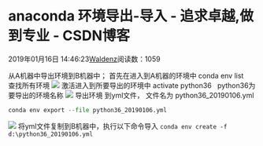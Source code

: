 
# anaconda 环境导出-导入 - 追求卓越,做到专业 - CSDN博客


2019年01月16日 14:46:23[Waldenz](https://me.csdn.net/enter89)阅读数：1059


从A机器中导出环境到B机器中；
首先在进入到A机器的环境中
conda env list    查找所有环境
![](https://img-blog.csdnimg.cn/20190116143858149.png)
激活进入到所要导出的环境中
activate python36   python36为要导出的环境名称
![](https://img-blog.csdnimg.cn/20190116143844289.png)
导出环境 到yml文件， 文件名为 python36_20190106.yml
```python
conda env export --file python36_20190106.yml
```
![](https://img-blog.csdnimg.cn/20190116144040697.png)
将yml文件复制到B机器中，执行以下命令导入
`conda env create -f  d:\python36_20190106.yml`

